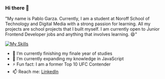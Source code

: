 ### Hi there 👋

"My name is Pablo Garza. Currently, I am a student at Noroff School of Technology and Digital Media with a strong passion for learning. All my projects are school projects that I built myself. I am currently open to Junior Frontend Developer jobs and anything that involves learning. 😄"

[![My Skills](https://skillicons.dev/icons?i=js,html,css,wordpress)](https://skillicons.dev)

- 🔭 I’m currently finishing my finale year of studies
- 🌱 I’m currently expanding my knowledge in JavaScript 
- ⚡ Fun fact: I am a former Top 10 UFC Contender 
- 📫 Reach me: [LinkedIn](https://www.linkedin.com/in/pablo-garza-4a897762/) 

<!--
**Pgarza-dev/Pgarza-dev** is a ✨ _special_ ✨ repository because its `README.md` (this file) appears on your GitHub profile.

Here are some ideas to get you started:

- 🔭 I’m currently working on ...
- 🌱 I’m currently learning ...
- 👯 I’m looking to collaborate on ...
- 🤔 I’m looking for help with ...
- 💬 Ask me about ...
- 📫 How to reach me: ...
- 😄 Pronouns: ...
- ⚡ Fun fact: ...
-->
